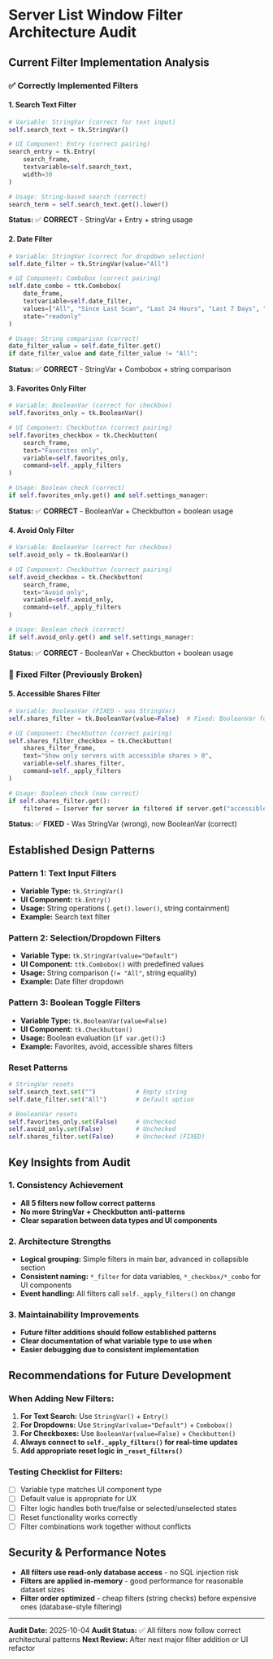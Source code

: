 # Server List Window Filter Architecture Audit

## Current Filter Implementation Analysis

### ✅ **Correctly Implemented Filters**

#### **1. Search Text Filter**
```python
# Variable: StringVar (correct for text input)
self.search_text = tk.StringVar()

# UI Component: Entry (correct pairing)
search_entry = tk.Entry(
    search_frame,
    textvariable=self.search_text,
    width=30
)

# Usage: String-based search (correct)
search_term = self.search_text.get().lower()
```
**Status:** ✅ **CORRECT** - StringVar + Entry + string usage

#### **2. Date Filter**
```python
# Variable: StringVar (correct for dropdown selection)
self.date_filter = tk.StringVar(value="All")

# UI Component: Combobox (correct pairing)
self.date_combo = ttk.Combobox(
    date_frame,
    textvariable=self.date_filter,
    values=["All", "Since Last Scan", "Last 24 Hours", "Last 7 Days", "Last 30 Days"],
    state="readonly"
)

# Usage: String comparison (correct)
date_filter_value = self.date_filter.get()
if date_filter_value and date_filter_value != "All":
```
**Status:** ✅ **CORRECT** - StringVar + Combobox + string comparison

#### **3. Favorites Only Filter**
```python
# Variable: BooleanVar (correct for checkbox)
self.favorites_only = tk.BooleanVar()

# UI Component: Checkbutton (correct pairing)
self.favorites_checkbox = tk.Checkbutton(
    search_frame,
    text="Favorites only",
    variable=self.favorites_only,
    command=self._apply_filters
)

# Usage: Boolean check (correct)
if self.favorites_only.get() and self.settings_manager:
```
**Status:** ✅ **CORRECT** - BooleanVar + Checkbutton + boolean usage

#### **4. Avoid Only Filter**
```python
# Variable: BooleanVar (correct for checkbox)
self.avoid_only = tk.BooleanVar()

# UI Component: Checkbutton (correct pairing)
self.avoid_checkbox = tk.Checkbutton(
    search_frame,
    text="Avoid only",
    variable=self.avoid_only,
    command=self._apply_filters
)

# Usage: Boolean check (correct)
if self.avoid_only.get() and self.settings_manager:
```
**Status:** ✅ **CORRECT** - BooleanVar + Checkbutton + boolean usage

### 🔧 **Fixed Filter (Previously Broken)**

#### **5. Accessible Shares Filter**
```python
# Variable: BooleanVar (FIXED - was StringVar)
self.shares_filter = tk.BooleanVar(value=False)  # Fixed: BooleanVar for checkbox

# UI Component: Checkbutton (correct pairing)
self.shares_filter_checkbox = tk.Checkbutton(
    shares_filter_frame,
    text="Show only servers with accessible shares > 0",
    variable=self.shares_filter,
    command=self._apply_filters
)

# Usage: Boolean check (now correct)
if self.shares_filter.get():
    filtered = [server for server in filtered if server.get("accessible_shares", 0) > 0]
```
**Status:** ✅ **FIXED** - Was StringVar (wrong), now BooleanVar (correct)

## Established Design Patterns

### **Pattern 1: Text Input Filters**
- **Variable Type:** `tk.StringVar()`
- **UI Component:** `tk.Entry()`
- **Usage:** String operations (`.get().lower()`, string containment)
- **Example:** Search text filter

### **Pattern 2: Selection/Dropdown Filters**
- **Variable Type:** `tk.StringVar(value="Default")`
- **UI Component:** `ttk.Combobox()` with predefined values
- **Usage:** String comparison (`!= "All"`, string equality)
- **Example:** Date filter dropdown

### **Pattern 3: Boolean Toggle Filters**
- **Variable Type:** `tk.BooleanVar(value=False)`
- **UI Component:** `tk.Checkbutton()`
- **Usage:** Boolean evaluation (`if var.get():`)
- **Example:** Favorites, avoid, accessible shares filters

### **Reset Patterns**
```python
# StringVar resets
self.search_text.set("")           # Empty string
self.date_filter.set("All")        # Default option

# BooleanVar resets
self.favorites_only.set(False)     # Unchecked
self.avoid_only.set(False)         # Unchecked
self.shares_filter.set(False)      # Unchecked (FIXED)
```

## Key Insights from Audit

### **1. Consistency Achievement**
- **All 5 filters now follow correct patterns**
- **No more StringVar + Checkbutton anti-patterns**
- **Clear separation between data types and UI components**

### **2. Architecture Strengths**
- **Logical grouping:** Simple filters in main bar, advanced in collapsible section
- **Consistent naming:** `*_filter` for data variables, `*_checkbox/*_combo` for UI components
- **Event handling:** All filters call `self._apply_filters()` on change

### **3. Maintainability Improvements**
- **Future filter additions should follow established patterns**
- **Clear documentation of what variable type to use when**
- **Easier debugging due to consistent implementation**

## Recommendations for Future Development

### **When Adding New Filters:**

1. **For Text Search:** Use `StringVar()` + `Entry()`
2. **For Dropdowns:** Use `StringVar(value="Default")` + `Combobox()`
3. **For Checkboxes:** Use `BooleanVar(value=False)` + `Checkbutton()`
4. **Always connect to `self._apply_filters()` for real-time updates**
5. **Add appropriate reset logic in `_reset_filters()`**

### **Testing Checklist for Filters:**
- [ ] Variable type matches UI component type
- [ ] Default value is appropriate for UX
- [ ] Filter logic handles both true/false or selected/unselected states
- [ ] Reset functionality works correctly
- [ ] Filter combinations work together without conflicts

## Security & Performance Notes

- **All filters use read-only database access** - no SQL injection risk
- **Filters are applied in-memory** - good performance for reasonable dataset sizes
- **Filter order optimized** - cheap filters (string checks) before expensive ones (database-style filtering)

---

**Audit Date:** 2025-10-04
**Audit Status:** ✅ All filters now follow correct architectural patterns
**Next Review:** After next major filter addition or UI refactor
